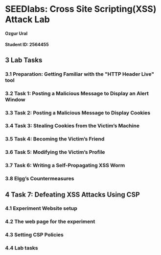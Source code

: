 
# SEEDlabs: Cross Site Scripting(XSS) Attack Lab

#### Ozgur Ural
#### Student ID: 2564455

## 3 Lab Tasks

### 3.1 Preparation: Getting Familiar with the "HTTP Header Live" tool

### 3.2 Task 1: Posting a Malicious Message to Display an Alert Window

### 3.3 Task 2: Posting a Malicious Message to Display Cookies

### 3.4 Task 3: Stealing Cookies from the Victim’s Machine

### 3.5 Task 4: Becoming the Victim’s Friend

### 3.6 Task 5: Modifying the Victim’s Profile

### 3.7 Task 6: Writing a Self-Propagating XSS Worm

### 3.8 Elgg’s Countermeasures

## 4 Task 7: Defeating XSS Attacks Using CSP

### 4.1 Experiment Website setup

### 4.2 The web page for the experiment

### 4.3 Setting CSP Policies

### 4.4 Lab tasks
